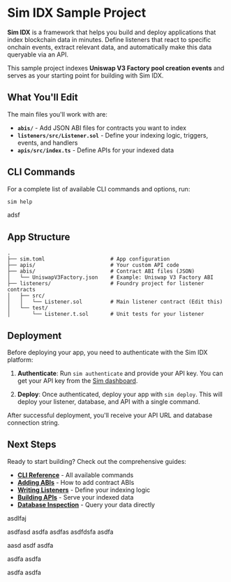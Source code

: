 # Sim IDX Sample Project

**Sim IDX** is a framework that helps you build and deploy applications that index blockchain data in minutes. Define
listeners that react to specific onchain events, extract relevant data, and automatically make this data queryable via
an API.

This sample project indexes **Uniswap V3 Factory pool creation events** and serves as your starting point for building
with Sim IDX.

## What You'll Edit

The main files you'll work with are:

- **`abis/`** - Add JSON ABI files for contracts you want to index
- **`listeners/src/Listener.sol`** - Define your indexing logic, triggers, events, and handlers
- **`apis/src/index.ts`** - Define APIs for your indexed data

## CLI Commands

For a complete list of available CLI commands and options, run:

```bash
sim help
```

adsf

## App Structure

```
.
├── sim.toml                     # App configuration
├── apis/                        # Your custom API code
├── abis/                        # Contract ABI files (JSON)
│   └── UniswapV3Factory.json    # Example: Uniswap V3 Factory ABI
├── listeners/                   # Foundry project for listener contracts
│   ├── src/
│   │   └── Listener.sol         # Main listener contract (Edit this)
│   └── test/
│       └── Listener.t.sol       # Unit tests for your listener
```

## Deployment

Before deploying your app, you need to authenticate with the Sim IDX platform:

1. **Authenticate**: Run `sim authenticate` and provide your API key. You can get your API key from the
   [Sim dashboard](https://sim.dune.com/).

2. **Deploy**: Once authenticated, deploy your app with `sim deploy`. This will deploy your listener, database, and API
   with a single command.

After successful deployment, you'll receive your API URL and database connection string.

## Next Steps

Ready to start building? Check out the comprehensive guides:

- **[CLI Reference](https://sim-dune-docs-idx.mintlify.app/idx/cli)** - All available commands
- **[Adding ABIs](https://sim-dune-docs-idx.mintlify.app/idx/idx/cli#sim-abi-add-<file-path>)** - How to add contract
  ABIs
- **[Writing Listeners](https://sim-dune-docs-idx.mintlify.app/idx/listener)** - Define your indexing logic
- **[Building APIs](https://sim-dune-docs-idx.mintlify.app/idx/apis)** - Serve your indexed data
- **[Database Inspection](https://sim-dune-docs-idx.mintlify.app/idx/db)** - Query your data directly

asdlfaj

asdfasd asdfa asdfas asdfdsfa asdfa

aasd
asdf
asdfa

asdfa
asdfa

asdfa
asdfa
